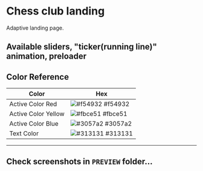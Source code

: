 # Chess club landing

Adaptive landing page.

## Available sliders, "ticker(running line)" animation, preloader

## Color Reference

| Color               | Hex                                                              |
| ------------------- | ---------------------------------------------------------------- |
| Active Color Red    | ![#f54932](https://via.placeholder.com/10/f54932?text=+) #f54932 |
| Active Color Yellow | ![#fbce51](https://via.placeholder.com/10/fbce51?text=+) #fbce51 |
| Active Color Blue   | ![#3057a2](https://via.placeholder.com/10/3057a2?text=+) #3057a2 |
| Text Color          | ![#313131](https://via.placeholder.com/10/313131?text=+) #313131 |

---

## Check screenshots in `PREVIEW` folder...

